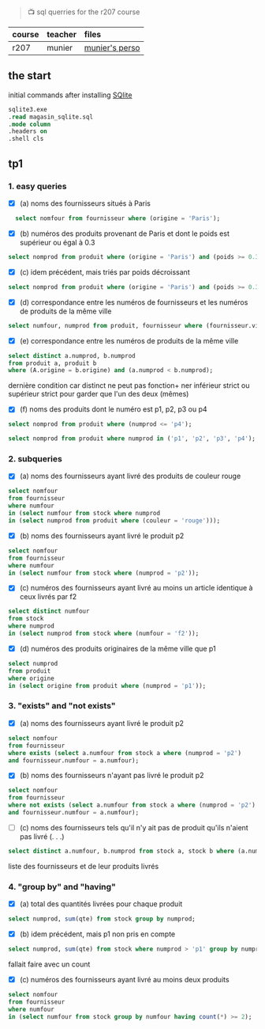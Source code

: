 >  :tv: sql querries for the r207 course

| course      | teacher       | files                                                           |
| :---        |    :----      |          :---                                                   |
| r207        | munier        | [munier's perso](https://munier.perso.univ-pau.fr/temp/R207/)   |
 

## the start

initial commands after installing [SQlite](https://www.sqlite.org/download.html)

```sql
sqlite3.exe
.read magasin_sqlite.sql
.mode column
.headers on
.shell cls
```

## tp1

### 1. easy queries

- [x] (a) noms des fournisseurs situés à Paris
```sql
  select nomfour from fournisseur where (origine = 'Paris');
```

- [x] (b) numéros des produits provenant de Paris et dont le poids est supérieur ou égal à 0.3
```sql
select nomprod from produit where (origine = 'Paris') and (poids >= 0.3);
```

- [x] (c) idem précédent, mais triés par poids décroissant
```sql
select nomprod from produit where (origine = 'Paris') and (poids >= 0.3) order by poids desc;
```

- [x] (d) correspondance entre les numéros de fournisseurs et les numéros de produits de la même ville
```sql
select numfour, numprod from produit, fournisseur where (fournisseur.ville = produit.origine);
```

- [x] (e) correspondance entre les numéros de produits de la même ville
```sql
select distinct a.numprod, b.numprod 
from produit a, produit b 
where (A.origine = b.origine) and (a.numprod < b.numprod);
```
dernière condition car distinct ne peut pas fonction+
ner
inférieur strict ou supérieur strict pour garder que l'un des deux (mêmes)

- [x] (f) noms des produits dont le numéro est p1, p2, p3 ou p4
```sql
select nomprod from produit where (numprod <= 'p4');
```
```sql
select nomprod from produit where numprod in ('p1', 'p2', 'p3', 'p4');
```

### 2. subqueries

- [x] (a) noms des fournisseurs ayant livré des produits de couleur rouge
```sql
select nomfour 
from fournisseur 
where numfour 
in (select numfour from stock where numprod 
in (select numprod from produit where (couleur = 'rouge')));
```

- [x] (b) noms des fournisseurs ayant livré le produit p2
```sql
select nomfour 
from fournisseur 
where numfour 
in (select numfour from stock where (numprod = 'p2'));
```

- [x] (c) numéros des fournisseurs ayant livré au moins un article identique à ceux livrés par f2
```sql
select distinct numfour 
from stock 
where numprod 
in (select numprod from stock where (numfour = 'f2'));
```

- [x] (d) numéros des produits originaires de la même ville que p1
```sql
select numprod 
from produit 
where origine 
in (select origine from produit where (numprod = 'p1'));
```

### 3. "exists" and "not exists"

- [x] (a) noms des fournisseurs ayant livré le produit p2
```sql
select nomfour 
from fournisseur 
where exists (select a.numfour from stock a where (numprod = 'p2') 
and fournisseur.numfour = a.numfour);
```

- [x] (b) noms des fournisseurs n'ayant pas livré le produit p2
```sql
select nomfour 
from fournisseur 
where not exists (select a.numfour from stock a where (numprod = 'p2') 
and fournisseur.numfour = a.numfour);
```

- [ ] (c) noms des fournisseurs tels qu'il n'y ait pas de produit qu'ils n'aient pas livré (. . .)
```sql
select distinct a.numfour, b.numprod from stock a, stock b where (a.numprod = b.numprod) order by a.numfour asc;
```
liste des fournisseurs et de leur produits livrés


### 4. "group by" and "having"

- [x] (a) total des quantités livrées pour chaque produit
```sql
select numprod, sum(qte) from stock group by numprod;
```

- [x] (b) idem précédent, mais p1 non pris en compte
```sql
select numprod, sum(qte) from stock where numprod > 'p1' group by numprod;
```
fallait faire avec un count

- [x] (c) numéros des fournisseurs ayant livré au moins deux produits
```sql
select nomfour 
from fournisseur 
where numfour 
in (select numfour from stock group by numfour having count(*) >= 2);
```